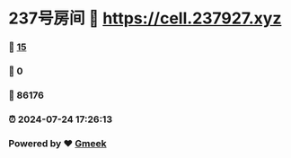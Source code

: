 # 237号房间 :link: https://cell.237927.xyz 
### :page_facing_up: [15](https://cell.237927.xyz/tag.html) 
### :speech_balloon: 0 
### :hibiscus: 86176 
### :alarm_clock: 2024-07-24 17:26:13 
### Powered by :heart: [Gmeek](https://github.com/Meekdai/Gmeek)

